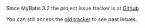 Since MyBatis 3.2 the project issue tracker is at [Github](https://github.com/mybatis)

You can still access the [old tracker](http://code.google.com/p/mybatis/issues/list) to see past issues.